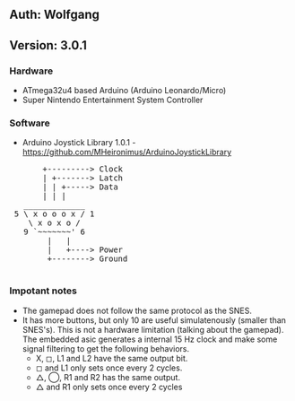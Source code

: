 
## Auth: Wolfgang
## Version: 3.0.1

### Hardware
 - ATmega32u4 based Arduino (Arduino Leonardo/Micro)
 - Super Nintendo Entertainment System Controller

### Software
 - Arduino Joystick Library 1.0.1 - https://github.com/MHeironimus/ArduinoJoystickLibrary


<pre>
       +---------> Clock                 
       | +-------> Latch                 
       | | +-----> Data                  
       | | |                             
   _____________                   
 5 \ x o o o x / 1                 
    \ x o x o /                    
   9 `~~~~~~~' 6                   
        |   |                            
        |   +----> Power                 
        +--------> Ground
      
</pre>

### Impotant notes
 * The gamepad does not follow the same protocol as the SNES.
 * It has more buttons, but only 10 are useful simulatenously (smaller than SNES's). This is not a hardware limitation (talking about the gamepad). The embedded asic generates a internal 15 Hz clock and make some signal filtering to get the following behaviors.
    * X, &#9723;, L1 and L2 have the same output bit.
    * &#9723; and L1 only sets once every 2 cycles.
    * &#9651;, &#9711;, R1 and R2	has the same output.
    * &#9651; and R1 only sets once every 2 cycles
